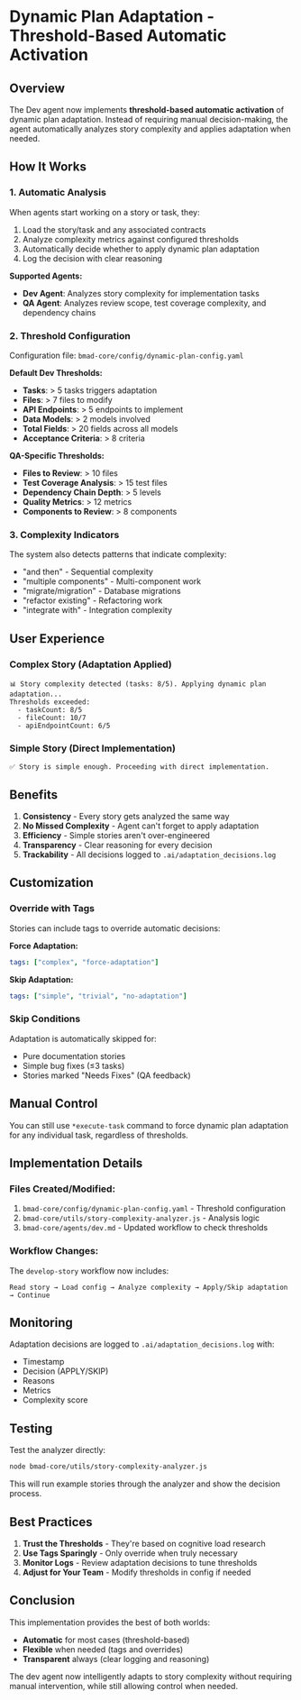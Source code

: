 # Dynamic Plan Adaptation - Threshold-Based Automatic Activation

## Overview

The Dev agent now implements **threshold-based automatic activation** of dynamic plan adaptation. Instead of requiring manual decision-making, the agent automatically analyzes story complexity and applies adaptation when needed.

## How It Works

### 1. Automatic Analysis
When agents start working on a story or task, they:
1. Load the story/task and any associated contracts
2. Analyze complexity metrics against configured thresholds
3. Automatically decide whether to apply dynamic plan adaptation
4. Log the decision with clear reasoning

**Supported Agents:**
- **Dev Agent**: Analyzes story complexity for implementation tasks
- **QA Agent**: Analyzes review scope, test coverage complexity, and dependency chains

### 2. Threshold Configuration
Configuration file: `bmad-core/config/dynamic-plan-config.yaml`

**Default Dev Thresholds:**
- **Tasks**: > 5 tasks triggers adaptation
- **Files**: > 7 files to modify
- **API Endpoints**: > 5 endpoints to implement
- **Data Models**: > 2 models involved
- **Total Fields**: > 20 fields across all models
- **Acceptance Criteria**: > 8 criteria

**QA-Specific Thresholds:**
- **Files to Review**: > 10 files
- **Test Coverage Analysis**: > 15 test files
- **Dependency Chain Depth**: > 5 levels
- **Quality Metrics**: > 12 metrics
- **Components to Review**: > 8 components

### 3. Complexity Indicators
The system also detects patterns that indicate complexity:
- "and then" - Sequential complexity
- "multiple components" - Multi-component work
- "migrate/migration" - Database migrations
- "refactor existing" - Refactoring work
- "integrate with" - Integration complexity

## User Experience

### Complex Story (Adaptation Applied)
```
📊 Story complexity detected (tasks: 8/5). Applying dynamic plan adaptation...
Thresholds exceeded:
  - taskCount: 8/5
  - fileCount: 10/7
  - apiEndpointCount: 6/5
```

### Simple Story (Direct Implementation)
```
✅ Story is simple enough. Proceeding with direct implementation.
```

## Benefits

1. **Consistency** - Every story gets analyzed the same way
2. **No Missed Complexity** - Agent can't forget to apply adaptation
3. **Efficiency** - Simple stories aren't over-engineered
4. **Transparency** - Clear reasoning for every decision
5. **Trackability** - All decisions logged to `.ai/adaptation_decisions.log`

## Customization

### Override with Tags
Stories can include tags to override automatic decisions:

**Force Adaptation:**
```yaml
tags: ["complex", "force-adaptation"]
```

**Skip Adaptation:**
```yaml
tags: ["simple", "trivial", "no-adaptation"]
```

### Skip Conditions
Adaptation is automatically skipped for:
- Pure documentation stories
- Simple bug fixes (≤3 tasks)
- Stories marked "Needs Fixes" (QA feedback)

## Manual Control

You can still use `*execute-task` command to force dynamic plan adaptation for any individual task, regardless of thresholds.

## Implementation Details

### Files Created/Modified:
1. `bmad-core/config/dynamic-plan-config.yaml` - Threshold configuration
2. `bmad-core/utils/story-complexity-analyzer.js` - Analysis logic
3. `bmad-core/agents/dev.md` - Updated workflow to check thresholds

### Workflow Changes:
The `develop-story` workflow now includes:
```
Read story → Load config → Analyze complexity → Apply/Skip adaptation → Continue
```

## Monitoring

Adaptation decisions are logged to `.ai/adaptation_decisions.log` with:
- Timestamp
- Decision (APPLY/SKIP)
- Reasons
- Metrics
- Complexity score

## Testing

Test the analyzer directly:
```bash
node bmad-core/utils/story-complexity-analyzer.js
```

This will run example stories through the analyzer and show the decision process.

## Best Practices

1. **Trust the Thresholds** - They're based on cognitive load research
2. **Use Tags Sparingly** - Only override when truly necessary
3. **Monitor Logs** - Review adaptation decisions to tune thresholds
4. **Adjust for Your Team** - Modify thresholds in config if needed

## Conclusion

This implementation provides the best of both worlds:
- **Automatic** for most cases (threshold-based)
- **Flexible** when needed (tags and overrides)
- **Transparent** always (clear logging and reasoning)

The dev agent now intelligently adapts to story complexity without requiring manual intervention, while still allowing control when needed.
